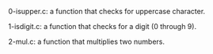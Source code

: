 0-isupper.c: a function that checks for uppercase character.

1-isdigit.c: a function that checks for a digit (0 through 9).

2-mul.c: a function that multiplies two numbers.
